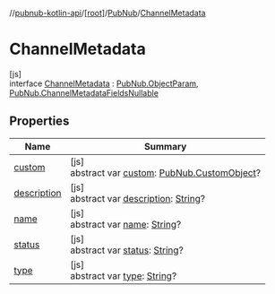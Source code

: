//[pubnub-kotlin-api](../../../../index.md)/[[root]](../../index.md)/[PubNub](../index.md)/[ChannelMetadata](index.md)

# ChannelMetadata

[js]\
interface [ChannelMetadata](index.md) : [PubNub.ObjectParam](../-object-param/index.md), [PubNub.ChannelMetadataFieldsNullable](../-channel-metadata-fields-nullable/index.md)

## Properties

| Name | Summary |
|---|---|
| [custom](../-object-param/custom.md) | [js]<br>abstract var [custom](../-object-param/custom.md): [PubNub.CustomObject](../-custom-object/index.md)? |
| [description](../-channel-metadata-fields-nullable/description.md) | [js]<br>abstract var [description](../-channel-metadata-fields-nullable/description.md): [String](https://kotlinlang.org/api/latest/jvm/stdlib/kotlin/-string/index.html)? |
| [name](../-channel-metadata-fields-nullable/name.md) | [js]<br>abstract var [name](../-channel-metadata-fields-nullable/name.md): [String](https://kotlinlang.org/api/latest/jvm/stdlib/kotlin/-string/index.html)? |
| [status](../-channel-metadata-fields-nullable/status.md) | [js]<br>abstract var [status](../-channel-metadata-fields-nullable/status.md): [String](https://kotlinlang.org/api/latest/jvm/stdlib/kotlin/-string/index.html)? |
| [type](../-channel-metadata-fields-nullable/type.md) | [js]<br>abstract var [type](../-channel-metadata-fields-nullable/type.md): [String](https://kotlinlang.org/api/latest/jvm/stdlib/kotlin/-string/index.html)? |
